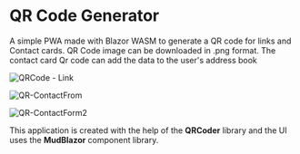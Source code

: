 # QR Code Generator


A simple PWA made with Blazor WASM to generate a QR code for links and Contact cards. 
QR Code image can be downloaded in .png format. 
The contact card Qr code can add the data to the user's address book


![QRCode - Link](https://user-images.githubusercontent.com/106889203/212756484-bd3a905f-97bf-42ea-8312-35fe8b45123d.png)


![QR-ContactFrom](https://user-images.githubusercontent.com/106889203/212756487-ea13c153-5292-482b-b03a-a038bb47f57f.png)


![QR-ContactForm2](https://user-images.githubusercontent.com/106889203/212756486-a730bb29-ee65-4957-8ed1-f13f62a2a056.png)


This application is created with the help of the **QRCoder** library and the UI uses the **MudBlazor** component library.
